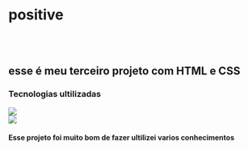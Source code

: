 <h1>positive</h1>
<br>
<br>
<h2>esse é meu terceiro projeto com HTML e CSS</h2>

<h3>Tecnologias ultilizadas</h3>

<img src="https://img.shields.io/badge/HTML-239120?style=for-the-badge&logo=html5&logoColor=white">
  <br>
  <img src="https://img.shields.io/badge/CSS-239120?&style=for-the-badge&logo=css3&logoColor=white">
  
  <h4> Esse projeto foi muito bom de fazer ultilizei varios conhecimentos </h4>
